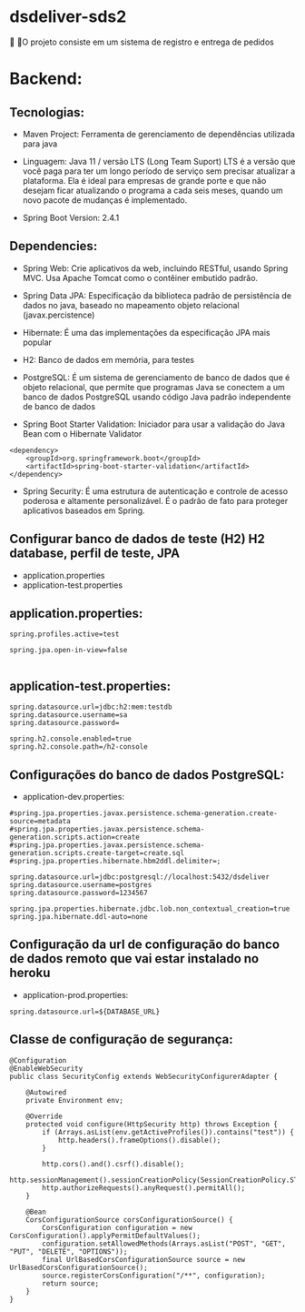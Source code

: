# dsdeliver-sds2
🔨 🔧O projeto consiste em um sistema de registro e entrega de pedidos

# Backend:

## Tecnologias:

* Maven Project: Ferramenta de gerenciamento de dependências utilizada para java

* Linguagem: Java 11 / versão LTS (Long Team Suport)  LTS é a versão que você paga para ter um longo período de serviço sem precisar atualizar a plataforma. Ela é ideal para empresas de grande porte e que não desejam ficar atualizando o programa a cada seis meses, quando um novo pacote de mudanças é implementado.

* Spring Boot Version: 2.4.1

## Dependencies:

* Spring Web: Crie aplicativos da web, incluindo RESTful, usando Spring MVC. Usa Apache Tomcat como o contêiner embutido padrão.

* Spring Data JPA: Especificação da biblioteca padrão de persistência de dados no java, baseado no mapeamento objeto relacional (javax.percistence)

* Hibernate: É uma das implementações da especificação JPA mais popular

* H2: Banco de dados em memória, para testes

* PostgreSQL: É um sistema de gerenciamento de banco de dados que é objeto relacional, que permite que programas Java se conectem a um banco de dados PostgreSQL usando código Java padrão independente de banco de dados

* Spring Boot Starter Validation: Iniciador para usar a validação do Java Bean com o Hibernate Validator

```
<dependency>
    <groupId>org.springframework.boot</groupId>
    <artifactId>spring-boot-starter-validation</artifactId>
</dependency>

```

* Spring Security:  É uma estrutura de autenticação e controle de acesso poderosa e altamente personalizável. É o padrão de fato para proteger aplicativos baseados em Spring.

## Configurar banco de dados de teste (H2) H2 database, perfil de teste, JPA

* application.properties
* application-test.properties

## application.properties:

```
spring.profiles.active=test

spring.jpa.open-in-view=false


```
## application-test.properties:

```
spring.datasource.url=jdbc:h2:mem:testdb
spring.datasource.username=sa
spring.datasource.password=

spring.h2.console.enabled=true
spring.h2.console.path=/h2-console

```
## Configurações do banco de dados PostgreSQL:

* application-dev.properties:

```
#spring.jpa.properties.javax.persistence.schema-generation.create-source=metadata
#spring.jpa.properties.javax.persistence.schema-generation.scripts.action=create
#spring.jpa.properties.javax.persistence.schema-generation.scripts.create-target=create.sql
#spring.jpa.properties.hibernate.hbm2ddl.delimiter=;

spring.datasource.url=jdbc:postgresql://localhost:5432/dsdeliver
spring.datasource.username=postgres
spring.datasource.password=1234567

spring.jpa.properties.hibernate.jdbc.lob.non_contextual_creation=true
spring.jpa.hibernate.ddl-auto=none

```
## Configuração da url de configuração do banco de dados remoto que vai estar instalado no heroku

* application-prod.properties:

```
spring.datasource.url=${DATABASE_URL}

```
## Classe de configuração de segurança:

```
@Configuration
@EnableWebSecurity
public class SecurityConfig extends WebSecurityConfigurerAdapter {

	@Autowired
	private Environment env;

	@Override
	protected void configure(HttpSecurity http) throws Exception {
		if (Arrays.asList(env.getActiveProfiles()).contains("test")) {
			http.headers().frameOptions().disable();
		}

		http.cors().and().csrf().disable();
		http.sessionManagement().sessionCreationPolicy(SessionCreationPolicy.STATELESS);
		http.authorizeRequests().anyRequest().permitAll();
	}

	@Bean
	CorsConfigurationSource corsConfigurationSource() {
		CorsConfiguration configuration = new CorsConfiguration().applyPermitDefaultValues();
		configuration.setAllowedMethods(Arrays.asList("POST", "GET", "PUT", "DELETE", "OPTIONS"));
		final UrlBasedCorsConfigurationSource source = new UrlBasedCorsConfigurationSource();
		source.registerCorsConfiguration("/**", configuration);
		return source;
	}
}

```

